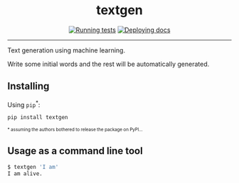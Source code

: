 <h1 align="center">textgen</h1>

<div align="center">

[![Running tests](https://github.com/spietras/textgen/actions/workflows/test.yml/badge.svg)](https://github.com/spietras/textgen/actions/workflows/test.yml)
[![Deploying docs](https://github.com/spietras/textgen/actions/workflows/docs.yml/badge.svg)](https://github.com/spietras/textgen/actions/workflows/docs.yml)

</div>

---

Text generation using machine learning.

Write some initial words and the rest will be automatically generated.

## Installing

Using ```pip```<sup>*</sup>:

```sh
pip install textgen
```

<sup><sup>* assuming the authors bothered to release the package on PyPI...</sup></sup>

## Usage as a command line tool

```sh
$ textgen 'I am'
I am alive.
```